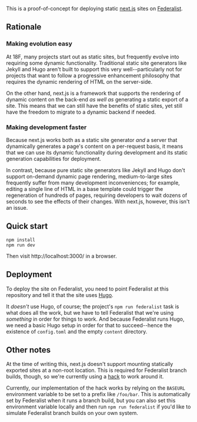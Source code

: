 This is a proof-of-concept for deploying static [next.js][] sites on
[Federalist][].

## Rationale

### Making evolution easy

At 18F, many projects start out as static sites, but frequently
evolve into requiring some dynamic functionality. Traditional
static site generators like Jekyll and Hugo aren't built to support
this very well--particularly not for projects that want to follow
a progressive enhancement philosophy that requires the dynamic rendering
of HTML on the server-side.

On the other hand, next.js is a framework that supports the rendering
of dynamic content on the back-end *as well as* generating a static
export of a site. This means that we can still have the benefits of
static sites, yet still have the freedom to migrate to a dynamic
backend if needed.

### Making development faster

Because next.js works both as a static site generator *and* a server that
dynamically generates a page's content on a per-request basis, it means
that we can use its dynamic functionality during development and its
static generation capabilities for deployment.

In contrast, because pure static site generators like Jekyll and Hugo
don't support on-demand dynamic page rendering, medium-to-large sites
frequently suffer from many development inconveniences; for example, editing
a single line of HTML in a base template could trigger the regeneration of
hundreds of pages, requiring developers to wait dozens of seconds to see
the effects of their changes. With next.js, however, this isn't an issue.

## Quick start

```
npm install
npm run dev
```

Then visit http://localhost:3000/ in a browser.

## Deployment

To deploy the site on Federalist, you need to point Federalist at this
repository and tell it that the site uses [Hugo][].

It *doesn't* use Hugo, of course; the project's `npm run federalist` task
is what does all the work, but we have to tell Federalist that we're using
*something* in order for things to work. And because Federalist runs
Hugo, we need a basic Hugo setup in order for that to succeed--hence the
existence of `config.toml` and the empty `content` directory.

## Other notes

At the time of writing this, next.js doesn't support mounting statically
exported sites at a non-root location. This is required for Federalist
branch builds, though, so we're currently using a [hack][] to work
around it.

Currently, our implementation of the hack works by relying on the
`BASEURL` environment variable to be set to a prefix like
`/foo/bar`. This is automatically set by Federalist when it runs a
branch build, but you can also set this environment variable locally and
then run `npm run federalist` if you'd like to simulate Federalist
branch builds on your own system.

[next.js]: https://github.com/zeit/next.js/
[Federalist]: https://federalist.18f.gov
[Hugo]: http://gohugo.io/
[hack]: https://github.com/zeit/next.js/issues/257#issuecomment-320489250
